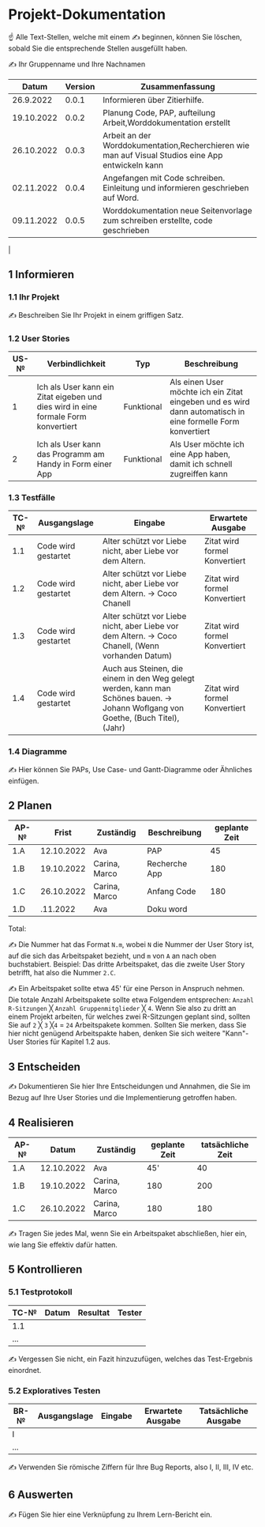 # Projekt-Dokumentation

☝️ Alle Text-Stellen, welche mit einem ✍️ beginnen, können Sie löschen, sobald Sie die entsprechende Stellen ausgefüllt haben.

✍️ Ihr Gruppenname und Ihre Nachnamen

| Datum | Version | Zusammenfassung                                              |
| ----- | ------- | ------------------------------------------------------------ |
| 26.9.2022 | 0.0.1 | Informieren über Zitierhilfe.|
|19.10.2022| 0.0.2| Planung Code, PAP, aufteilung Arbeit,Worddokumentation erstellt |
| 26.10.2022 | 0.0.3 | Arbeit an der Worddokumentation,Recherchieren wie man auf Visual Studios eine App entwickeln kann |
| 02.11.2022 | 0.0.4 | Angefangen mit Code schreiben. Einleitung und informieren geschrieben auf Word. |
| 09.11.2022  | 0.0.5 |Worddokumentation neue Seitenvorlage zum schreiben erstellte, code geschrieben |
|       
## 1 Informieren

### 1.1 Ihr Projekt

✍️ Beschreiben Sie Ihr Projekt in einem griffigen Satz.

### 1.2 User Stories

| US-№ | Verbindlichkeit | Typ  | Beschreibung                       |
| ---- | --------------- | ---- | ---------------------------------- |
| 1    |Ich als User kann ein Zitat eigeben und dies wird in eine formale Form konvertiert|Funktional|Als einen User möchte ich ein Zitat eingeben und es wird dann automatisch in eine formelle Form konvertiert|
| 2  |Ich als User kann das Programm am Handy in Form einer App|Funktional|Als User möchte ich eine App haben, damit ich schnell zugreiffen kann|



### 1.3 Testfälle

| TC-№ | Ausgangslage | Eingabe | Erwartete Ausgabe |
| ---- | ------------ | ------- | ----------------- |
| 1.1  | Code wird gestartet|Alter schützt vor Liebe nicht, aber Liebe vor dem Altern.|Zitat wird formel Konvertiert|
| 1.2  | Code wird gestartet|Alter schützt vor Liebe nicht, aber Liebe vor dem Altern. -> Coco Chanell|Zitat wird formel Konvertiert|
| 1.3  | Code wird gestartet|Alter schützt vor Liebe nicht, aber Liebe vor dem Altern. -> Coco Chanell, (Wenn vorhanden Datum)| Zitat wird formel Konvertiert|
| 1.4  | Code wird gestartet|Auch aus Steinen, die einem in den Weg gelegt werden, kann man Schönes bauen. -> Johann Woflgang von Goethe, (Buch Titel), (Jahr)| Zitat wird formel Konvertiert| 

### 1.4 Diagramme

✍️ Hier können Sie PAPs, Use Case- und Gantt-Diagramme oder Ähnliches einfügen.

## 2 Planen

| AP-№ | Frist | Zuständig | Beschreibung | geplante Zeit |
| ---- | ----- | --------- | ------------ | ------------- |
| 1.A  |   12.10.2022    |     Ava |      PAP        |   45  |
| 1.B  |  19.10.2022     |   Carina, Marco |   Recherche App     |  180   |
| 1.C  |  26.10.2022     |   Carina, Marco |  Anfang Code    |  180   |
| 1.D  |   .11.2022     |   Ava |   Doku word  |    |

Total: 

✍️ Die Nummer hat das Format `N.m`, wobei `N` die Nummer der User Story ist, auf die sich das Arbeitspaket bezieht, und `m` von `A` an nach oben buchstabiert. Beispiel: Das dritte Arbeitspaket, das die zweite User Story betrifft, hat also die Nummer `2.C`.

✍️ Ein Arbeitspaket sollte etwa 45' für eine Person in Anspruch nehmen. Die totale Anzahl Arbeitspakete sollte etwa Folgendem entsprechen: `Anzahl R-Sitzungen` ╳ `Anzahl Gruppenmitglieder` ╳ `4`. Wenn Sie also zu dritt an einem Projekt arbeiten, für welches zwei R-Sitzungen geplant sind, sollten Sie auf `2` ╳ `3` ╳`4` = `24` Arbeitspakete kommen. Sollten Sie merken, dass Sie hier nicht genügend Arbeitspakte haben, denken Sie sich weitere "Kann"-User Stories für Kapitel 1.2 aus.

## 3 Entscheiden

✍️ Dokumentieren Sie hier Ihre Entscheidungen und Annahmen, die Sie im Bezug auf Ihre User Stories und die Implementierung getroffen haben.

## 4 Realisieren

| AP-№ | Datum | Zuständig | geplante Zeit | tatsächliche Zeit |
| ---- | ----- | --------- | ------------- | ----------------- |
| 1.A  | 12.10.2022       | Ava |    45'    |            40       |
| 1.B  |  19.10.2022     |   Carina, Marco|  180   | 200   |
| 1.C  |  26.10.2022     |   Carina, Marco |  180   | 180 |

✍️ Tragen Sie jedes Mal, wenn Sie ein Arbeitspaket abschließen, hier ein, wie lang Sie effektiv dafür hatten.

## 5 Kontrollieren

### 5.1 Testprotokoll

| TC-№ | Datum | Resultat | Tester |
| ---- | ----- | -------- | ------ |
| 1.1  |       |          |        |
| ...  |       |          |        |

✍️ Vergessen Sie nicht, ein Fazit hinzuzufügen, welches das Test-Ergebnis einordnet.

### 5.2 Exploratives Testen

| BR-№ | Ausgangslage | Eingabe | Erwartete Ausgabe | Tatsächliche Ausgabe |
| ---- | ------------ | ------- | ----------------- | -------------------- |
| I    |              |         |                   |                      |
| ...  |              |         |                   |                      |

✍️ Verwenden Sie römische Ziffern für Ihre Bug Reports, also I, II, III, IV etc.

## 6 Auswerten

✍️ Fügen Sie hier eine Verknüpfung zu Ihrem Lern-Bericht ein.
